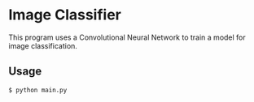 # Image Classifier 

This program uses a Convolutional Neural Network to train a model for image classification. 

## Usage

```bash
$ python main.py
```
